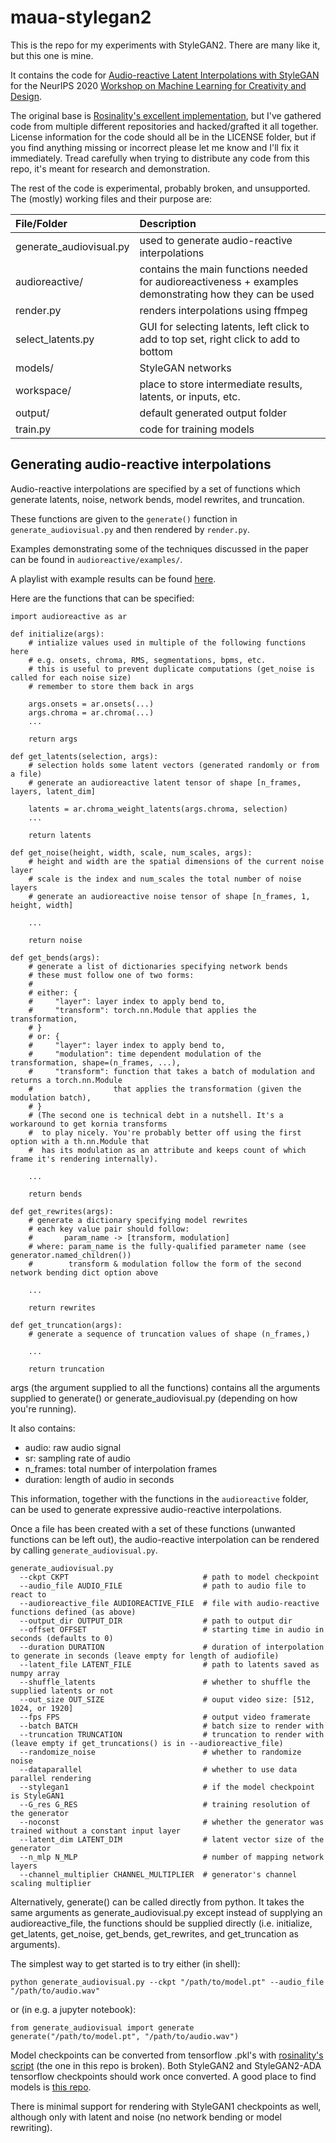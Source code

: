 # maua-stylegan2

This is the repo for my experiments with StyleGAN2. There are many like it, but this one is mine.

It contains the code for [Audio-reactive Latent Interpolations with StyleGAN](https://wavefunk.xyz/assets/audio-reactive-stylegan/paper.pdf) for the NeurIPS 2020 [Workshop on Machine Learning for Creativity and Design](https://neurips2020creativity.github.io/).

The original base is [Rosinality's excellent implementation](https://github.com/rosinality/stylegan2-pytorch), but I've gathered code from multiple different repositories and hacked/grafted it all together. License information for the code should all be in the LICENSE folder, but if you find anything missing or incorrect please let me know and I'll fix it immediately. Tread carefully when trying to distribute any code from this repo, it's meant for research and demonstration.

The rest of the code is experimental, probably broken, and unsupported. The (mostly) working files and their purpose are:

| File/Folder | Description
| :--- | :----------
| generate_audiovisual.py | used to generate audio-reactive interpolations
| audioreactive/ | contains the main functions needed for audioreactiveness + examples demonstrating how they can be used
| render.py | renders interpolations using ffmpeg
| select_latents.py | GUI for selecting latents, left click to add to top set, right click to add to bottom
| models/ | StyleGAN networks
| workspace/ | place to store intermediate results, latents, or inputs, etc.
| output/ | default generated output folder
| train.py | code for training models

## Generating audio-reactive interpolations

Audio-reactive interpolations are specified by a set of functions which generate latents, noise, network bends, model rewrites, and truncation.

These functions are given to the `generate()` function in `generate_audiovisual.py` and then rendered by `render.py`.

Examples demonstrating some of the techniques discussed in the paper can be found in `audioreactive/examples/`.

A playlist with example results can be found [here](https://www.youtube.com/watch?v=2LxHRGppdpA&list=PLkain1QGMwiWndQwr3U4shvNpoFC21E3a).

Here are the functions that can be specified:
```
import audioreactive as ar

def initialize(args):
    # intialize values used in multiple of the following functions here
    # e.g. onsets, chroma, RMS, segmentations, bpms, etc.
    # this is useful to prevent duplicate computations (get_noise is called for each noise size)
    # remember to store them back in args
    
    args.onsets = ar.onsets(...)
    args.chroma = ar.chroma(...)
    ...

    return args

def get_latents(selection, args):
    # selection holds some latent vectors (generated randomly or from a file)
    # generate an audioreactive latent tensor of shape [n_frames, layers, latent_dim]

    latents = ar.chroma_weight_latents(args.chroma, selection)
    ...

    return latents

def get_noise(height, width, scale, num_scales, args):
    # height and width are the spatial dimensions of the current noise layer
    # scale is the index and num_scales the total number of noise layers
    # generate an audioreactive noise tensor of shape [n_frames, 1, height, width]

    ...

    return noise

def get_bends(args):
    # generate a list of dictionaries specifying network bends
    # these must follow one of two forms:
    #
    # either: {
    #     "layer": layer index to apply bend to,
    #     "transform": torch.nn.Module that applies the transformation,
    # }
    # or: {
    #     "layer": layer index to apply bend to,
    #     "modulation": time dependent modulation of the transformation, shape=(n_frames, ...), 
    #     "transform": function that takes a batch of modulation and returns a torch.nn.Module
    #                  that applies the transformation (given the modulation batch),
    # }
    # (The second one is technical debt in a nutshell. It's a workaround to get kornia transforms
    #  to play nicely. You're probably better off using the first option with a th.nn.Module that
    #  has its modulation as an attribute and keeps count of which frame it's rendering internally).

    ...

    return bends

def get_rewrites(args):
    # generate a dictionary specifying model rewrites
    # each key value pair should follow:
    #       param_name -> [transform, modulation]
    # where: param_name is the fully-qualified parameter name (see generator.named_children())
    #        transform & modulation follow the form of the second network bending dict option above
    
    ...

    return rewrites

def get_truncation(args):
    # generate a sequence of truncation values of shape (n_frames,)

    ...

    return truncation
```

args (the argument supplied to all the functions) contains all the arguments supplied to generate() or generate_audiovisual.py (depending on how you're running).

It also contains:
* audio: raw audio signal
* sr: sampling rate of audio
* n_frames: total number of interpolation frames
* duration: length of audio in seconds

This information, together with the functions in the `audioreactive` folder, can be used to generate expressive audio-reactive interpolations.

Once a file has been created with a set of these functions (unwanted functions can be left out), the audio-reactive interpolation can be rendered by calling `generate_audiovisual.py`.

```
generate_audiovisual.py
  --ckpt CKPT                              # path to model checkpoint
  --audio_file AUDIO_FILE                  # path to audio file to react to
  --audioreactive_file AUDIOREACTIVE_FILE  # file with audio-reactive functions defined (as above)
  --output_dir OUTPUT_DIR                  # path to output dir
  --offset OFFSET                          # starting time in audio in seconds (defaults to 0)
  --duration DURATION                      # duration of interpolation to generate in seconds (leave empty for length of audiofile)
  --latent_file LATENT_FILE                # path to latents saved as numpy array
  --shuffle_latents                        # whether to shuffle the supplied latents or not
  --out_size OUT_SIZE                      # ouput video size: [512, 1024, or 1920]
  --fps FPS                                # output video framerate
  --batch BATCH                            # batch size to render with
  --truncation TRUNCATION                  # truncation to render with (leave empty if get_truncations() is in --audioreactive_file)
  --randomize_noise                        # whether to randomize noise
  --dataparallel                           # whether to use data parallel rendering
  --stylegan1                              # if the model checkpoint is StyleGAN1
  --G_res G_RES                            # training resolution of the generator
  --noconst                                # whether the generator was trained without a constant input layer
  --latent_dim LATENT_DIM                  # latent vector size of the generator
  --n_mlp N_MLP                            # number of mapping network layers
  --channel_multiplier CHANNEL_MULTIPLIER  # generator's channel scaling multiplier
```

Alternatively, generate() can be called directly from python. It takes the same arguments as generate_audiovisual.py except instead of supplying an audioreactive_file, the functions should be supplied directly (i.e. initialize, get_latents, get_noise, get_bends, get_rewrites, and get_truncation as arguments).

The simplest way to get started is to try either (in shell):
```
python generate_audiovisual.py --ckpt "/path/to/model.pt" --audio_file "/path/to/audio.wav"
```
or (in e.g. a jupyter notebook):
```
from generate_audiovisual import generate
generate("/path/to/model.pt", "/path/to/audio.wav")
```

Model checkpoints can be converted from tensorflow .pkl's with [rosinality's script](https://github.com/rosinality/stylegan2-pytorch/blob/master/convert_weight.py) (the one in this repo is broken). Both StyleGAN2 and StyleGAN2-ADA tensorflow checkpoints should work once converted. A good place to find models is [this repo](https://github.com/justinpinkney/awesome-pretrained-stylegan2).

There is minimal support for rendering with StyleGAN1 checkpoints as well, although only with latent and noise (no network bending or model rewriting).